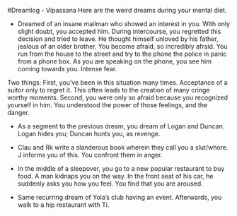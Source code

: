 #Dreamlog - Vipassana
Here are the weird dreams during your mental diet.

- Dreamed of an insane mailman who showed an interest in you. With only slight doubt, you accepted him. During intercourse, you regretted this decision and tried to leave. He thought himself unloved by his father, jealous of an older brother. You become afraid, so incredibly afraid. You run from the house to the street and try to the phone the police in panic from a phone box. As you are speaking on the phone, you see him coming towards you. Intense fear.

Two things: First, you’ve been in this situation many times. Acceptance of a suitor only to regret it. This often leads to the creation of many cringe worthy moments. Second, you were only so afraid because you recognized yourself in him. You understood the power of those feelings, and the danger.

- As a segment to the previous dream, you dream of Logan and Duncan. Logan hides you; Duncan hunts you, as revenge.

- Clau and Rk write a slanderous book wherein they call you a slut/whore. J informs you of this. You confront them in anger.

- In the middle of a sleepover, you go to a new popular restaurant to buy food. A man kidnaps you on the way. In the front seat of his car, he suddenly asks you how you feel. You find that you are aroused.

- Same recurring dream of Yola’s club having an event. Afterwards, you walk to a hip restaurant with Ti.